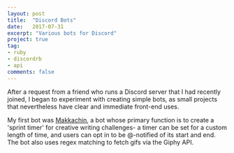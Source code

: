 ```yaml
---
layout: post
title:  "Discord Bots"
date:   2017-07-31
excerpt: "Various bots for Discord"
project: true
tag:
- ruby
- discordrb
- api
comments: false
---
```


After a request from a friend who runs a Discord server that I had recently joined, I began to experiment with creating simple bots, as small projects that nevertheless have clear and immediate front-end uses.

My first bot was [Makkachin](https://github.com/i-hardy/makkachin-bot), a bot whose primary function is to create a 'sprint timer' for creative writing challenges- a timer can be set for a custom length of time, and users can opt in to be @-notified of its start and end. The bot also uses regex matching to fetch gifs via the Giphy API.
